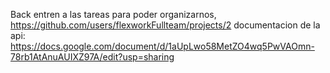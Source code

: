 Back entren a las tareas para poder organizarnos, https://github.com/users/flexworkFullteam/projects/2
documentacion de la api: https://docs.google.com/document/d/1aUpLwo58MetZO4wq5PwVAOmn-78rb1AtAnuAUIXZ97A/edit?usp=sharing
